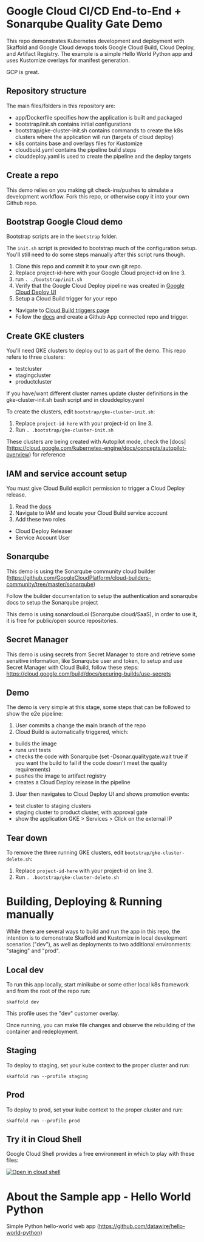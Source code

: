 # Google Cloud CI/CD End-to-End + Sonarqube Quality Gate Demo
This repo demonstrates Kubernetes development and deployment with Skaffold and Google Cloud devops tools Google Cloud Build, Cloud Deploy, and Artifact Registry. The example is a simple Hello World Python app and uses Kustomize overlays for manifest generation. 

GCP is great.
## Repository structure
The main files/folders in this repository are:

- app/Dockerfile specifies how the application is built and packaged
- bootstrap/init.sh contains initial configurations
- bootstrap/gke-cluster-init.sh contains commands to create the k8s clusters where the application will run (targets of cloud deploy)
- k8s contains base and overlays files for Kustomize
- cloudbuid.yaml contains the pipeline build steps
- clouddeploy.yaml is used to create the pipeline and the deploy targets

## Create a repo
This demo relies on you making git check-ins/pushes to simulate a development workflow. Fork this repo, or otherwise copy it into your own Github repo.

## Bootstrap Google Cloud demo
Bootstrap scripts are in the `bootstrap` folder.

The `init.sh` script is provided to bootstrap much of the configuration setup. You'll still need to do some steps manually after this script runs though.

1. Clone this repo and commit it to your own git repo.
2. Replace project-id-here with your Google Cloud project-id on line 3.
3. run `. ./bootstrap/init.sh`
4. Verify that the Google Cloud Deploy pipeline was created in [Google Cloud Deploy UI](https://console.cloud.google.com/deploy/delivery-pipelines)
5. Setup a Cloud Build trigger for your repo
  * Navigate to [Cloud Build triggers page](https://console.cloud.google.com/cloud-build/triggers)
  * Follow the [docs](https://cloud.google.com/build/docs/automating-builds/build-repos-from-github) and create a Github App connected repo and trigger.

## Create GKE clusters
You'll need GKE clusters to deploy out to as part of the demo. This repo refers to three clusters:
* testcluster
* stagingcluster
* productcluster

If you have/want different cluster names update cluster definitions in the gke-cluster-init.sh bash script and in clouddeploy.yaml

To create the clusters, edit `bootstrap/gke-cluster-init.sh`:
1. Replace `project-id-here` with your project-id on line 3.
2. Run `. .bootstrap/gke-cluster-init.sh`

These clusters are being created with Autopilot mode, check the [docs] (https://cloud.google.com/kubernetes-engine/docs/concepts/autopilot-overview) for reference

## IAM and service account setup
You must give Cloud Build explicit permission to trigger a Cloud Deploy release.
1. Read the [docs](https://cloud.google.com/deploy/docs/integrating)
2. Navigate to IAM and locate your Cloud Build service account
3. Add these two roles
  * Cloud Deploy Releaser
  * Service Account User

## Sonarqube  
This demo is using the Sonarqube community cloud builder (https://github.com/GoogleCloudPlatform/cloud-builders-community/tree/master/sonarqube)

Follow the builder documentation to setup the authentication and sonarqube docs to setup the Sonarqube project

This demo is using sonarcloud.oi (Sonarqube cloud/SaaS), in order to use it, it is free for public/open source repositories.

## Secret Manager
This demo is using secrets from Secret Manager to store and retrieve some sensitive information, like Sonarqube user and token, to setup and use Secret Manager with Cloud Build, follow these steps: https://cloud.google.com/build/docs/securing-builds/use-secrets

## Demo
The demo is very simple at this stage, some steps that can be followed to show the e2e pipeline:
1. User commits a change the main branch of the repo
2. Cloud Build is automatically triggered, which:
  * builds the image
  * runs unit tests
  * checks the code with Sonarqube (set -Dsonar.qualitygate.wait true if you want the build to fail if the code doesn't meet the quality requirements)
  * pushes the image to artifact registry
  * creates a Cloud Deploy release in the pipeline
3. User then navigates to Cloud Deploy UI and shows promotion events:
  * test cluster to staging clusters
  * staging cluster to product cluster, with approval gate
  * show the application GKE > Services > Click on the external IP 


## Tear down
To remove the three running GKE clusters, edit `bootstrap/gke-cluster-delete.sh`:
1. Replace `project-id-here` with your project-id on line 3.
2. Run `. .bootstrap/gke-cluster-delete.sh`

# Building, Deploying & Running manually
While there are several ways to build and run the app in this repo, the intention is to demonstrate Skaffold and Kustomize in local development scenarios ("dev"), as well as deployments to two additional environments: "staging" and "prod". 

## Local dev
To run this app locally, start minikube or some other local k8s framework and from the root of the repo run:

`skaffold dev`

This profile uses the "dev" customer overlay.

Once running, you can make file changes and observe the rebuilding of the container and redeployment.

## Staging 
To deploy to staging, set your kube context to the proper cluster and run:

`skaffold run --profile staging`

## Prod
To deploy to prod, set your kube context to the proper cluster and run:

`skaffold run --profile prod`

## Try it in Cloud Shell
Google Cloud Shell provides a free environment in which to play with these files:

[![Open in cloud shell](https://gstatic.com/cloudssh/images/open-btn.svg)](https://console.cloud.google.com/cloudshell/open?git_repo=https://github.com/wrg02/cicd-demo&page=editor&open_in_editor=skaffold.yaml)

# About the Sample app - Hello World Python

Simple Python hello-world web app (https://github.com/datawire/hello-world-python)
